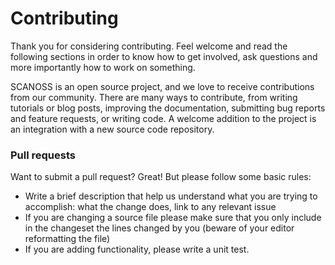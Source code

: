 <!--

SPDX-FileContributor: [Author Name(s)] <[Optional: Email Address(es)]>

SPDX-License-Identifier: CC0-1.0
-->

# Contributing
Thank you for considering contributing. Feel welcome and read the following sections
in order to know how to get involved, ask questions and more importantly how to work on something.

SCANOSS is an open source project, and we love to receive contributions from our community.
There are many ways to contribute, from writing tutorials or blog posts, improving the documentation, submitting bug reports and feature requests, or writing code.
A welcome addition to the project is an integration with a new source code repository.

### Pull requests

Want to submit a pull request? Great! But please follow some basic rules:

- Write a brief description that help us understand what you are trying to accomplish: what the change does, link to any relevant issue
- If you are changing a source file please make sure that you only include in the changeset the lines changed by you (beware of your editor reformatting the file)
- If you are adding functionality, please write a unit test.
